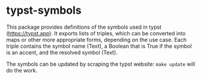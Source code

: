 # typst-symbols

This package provides definitions of the symbols used in typst
(<https://typst.app>).  It exports lists of triples, which can
be converted into maps or other more appropriate forms,
depending on the use case.  Each triple contains the symbol
name (Text), a Boolean that is True if the symbol is an accent,
and the resolved symbol (Text).

The symbols can be updated by scraping the typst website:
`make update` will do the work.

